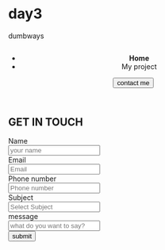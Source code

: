# day3
dumbways

<!DOCTYPE html>
<html lang="en">
<head>
    <meta charset="UTF-8">
    <meta name="viewport" content="width=device-width, initial-scale=1.0">
    <title>Dumbwaysday3</title>
    <link rel="stylesheet" href="css/style.css">
</head>
<body>
    <header>
    <div class="nav-bar">
        <div class="logo">
            <img src="image/Logo.png" alt="">
            <div>
                <nav>
                    <ul>
                        <li><strong>Home</strong></li>
                        <li>My project</li>
                    </ul>
                </nav>
            </div>
        </div>
        <div class="btn">
            <button>contact me</button>
        </div>
    </div>
</header>
<section>
    <div class="name">
        <h1>GET IN TOUCH</h1>
            <div class="form-grub">
                <div>
                <label for="Name">Name</label>
                </div>
                <input type="text" name="name" placeholder="your name" required>
            </div>
            <div class="form-grub">
                <div>
                <label for="Name">Email</label>
                </div>
                <input type="text" name="name" placeholder="Email" required>
            </div>
            <div class="form-grub">
                <div>
                <label for="Name">Phone number</label>
            </div>
                <input type="text" name="name" placeholder="Phone number" required>
            </div>
            <div class="form-grub">
                <div>
                <label for="Name">Subject</label>
            </div >
            <input type="text" name="name" placeholder="Select Subject" required>
            </div>
            <div class="form-grub">
                <div>
                <label for="Name">message</label>
            </div>
                <input type="text" name="name" placeholder="what do you want to say?" required>
            </div>
            <div>
                <button>submit</button>
            </div>
        </div>
    </div>
 
    
</section>
</body>
</html>
